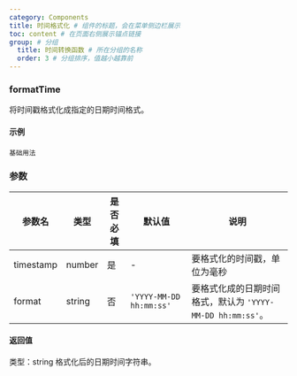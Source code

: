 ```yaml
---
category: Components
title: 时间格式化 # 组件的标题，会在菜单侧边栏展示
toc: content # 在页面右侧展示锚点链接
group: # 分组
  title: 时间转换函数 # 所在分组的名称
  order: 3 # 分组排序，值越小越靠前
---
```


### formatTime

将时间戳格式化成指定的日期时间格式。

#### 示例

<!-- 可以通过code加载示例代码，dumi会帮我们做解析 -->

<code src="./demos/base.tsx">基础用法</code>

### 参数

| 参数名    | 类型   | 是否必填 | 默认值                  | 说明                                                       |
| --------- | ------ | -------- | ----------------------- | ---------------------------------------------------------- |
| timestamp | number | 是       | -                       | 要格式化的时间戳，单位为毫秒                               |
| format    | string | 否       | `'YYYY-MM-DD hh:mm:ss'` | 要格式化成的日期时间格式，默认为 `'YYYY-MM-DD hh:mm:ss'`。 |

#### 返回值

类型：string
格式化后的日期时间字符串。

